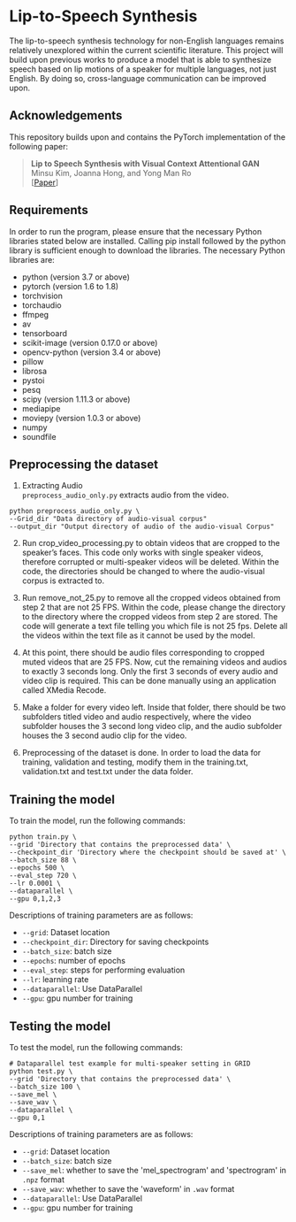 # Lip-to-Speech Synthesis

The lip-to-speech synthesis technology for non-English languages remains relatively unexplored within the current scientific literature. This project will build upon previous works to produce a model that is able to synthesize speech based on lip motions of a speaker for multiple languages, not just English.  By doing so, cross-language communication can be improved upon.

## Acknowledgements
This repository builds upon and contains the PyTorch implementation of the following paper:
> **Lip to Speech Synthesis with Visual Context Attentional GAN**<br>
> Minsu Kim, Joanna Hong, and Yong Man Ro<br>
> \[[Paper](https://proceedings.neurips.cc/paper/2021/file/16437d40c29a1a7b1e78143c9c38f289-Paper.pdf)\]

## Requirements
In order to run the program, please ensure that the necessary Python libraries stated below are installed. Calling pip install followed by the python library is sufficient enough to download the libraries. The necessary Python libraries are:
- python (version 3.7 or above)
- pytorch (version 1.6 to 1.8)
- torchvision
- torchaudio
- ffmpeg
- av
- tensorboard
- scikit-image (version 0.17.0 or above)
- opencv-python (version 3.4 or above)
- pillow
- librosa
- pystoi
- pesq
- scipy (version 1.11.3 or above)
- mediapipe
- moviepy (version 1.0.3 or above)
- numpy
- soundfile

## Preprocessing the dataset
1. Extracting Audio <br>
`preprocess_audio_only.py` extracts audio from the video.<br>
```shell
python preprocess_audio_only.py \
--Grid_dir "Data directory of audio-visual corpus"
--output_dir "Output directory of audio of the audio-visual Corpus"
```
2.  Run crop_video_processing.py to obtain videos that are cropped to the speaker’s faces. This code only works with single speaker videos, therefore corrupted or multi-speaker videos will be deleted. Within the code, the directories should be changed to where the audio-visual corpus is extracted to.

3.  Run remove_not_25.py to remove all the cropped videos obtained from step 2 that are not 25 FPS. Within the code, please change the directory to the directory where the cropped videos from step 2 are stored. The code will generate a text file telling you which file is not 25 fps. Delete all the videos within the text file as it cannot be used by the model.

4. At this point, there should be audio files corresponding to cropped muted videos that are 25 FPS. Now, cut the remaining videos and audios to exactly 3 seconds long. Only the first 3 seconds of every audio and video clip is required. This can be done manually using an application called XMedia Recode.

5. Make a folder for every video left. Inside that folder, there should be two subfolders titled video and audio respectively, where the video subfolder houses the 3 second long video clip, and the audio subfolder houses the 3 second audio clip for the video.

6. Preprocessing of the dataset is done. In order to load the data for training, validation and testing, modify them in the training.txt, validation.txt and test.txt under the data folder.

## Training the model
To train the model, run the following commands:
```shell
python train.py \
--grid 'Directory that contains the preprocessed data' \
--checkpoint_dir 'Directory where the checkpoint should be saved at' \
--batch_size 88 \
--epochs 500 \
--eval_step 720 \
--lr 0.0001 \ 
--dataparallel \
--gpu 0,1,2,3
```
Descriptions of training parameters are as follows:
- `--grid`: Dataset location 
- `--checkpoint_dir`: Directory for saving checkpoints
- `--batch_size`: batch size 
- `--epochs`: number of epochs
- `--eval_step`: steps for performing evaluation
- `--lr`: learning rate
- `--dataparallel`: Use DataParallel
- `--gpu`: gpu number for training

## Testing the model 
To test the model, run the following commands:
```shell
# Dataparallel test example for multi-speaker setting in GRID
python test.py \
--grid 'Directory that contains the preprocessed data' \
--batch_size 100 \
--save_mel \
--save_wav \
--dataparallel \
--gpu 0,1
```

Descriptions of training parameters are as follows:
- `--grid`: Dataset location 
- `--batch_size`: batch size 
- `--save_mel`: whether to save the 'mel_spectrogram' and 'spectrogram' in `.npz` format
- `--save_wav`: whether to save the 'waveform' in `.wav` format
- `--dataparallel`: Use DataParallel
- `--gpu`: gpu number for training






